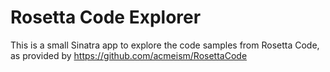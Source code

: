 Rosetta Code Explorer
========

This is a small Sinatra app to explore the code samples from Rosetta Code, as provided by https://github.com/acmeism/RosettaCode

